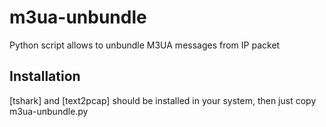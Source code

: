 m3ua-unbundle
=============

Python script allows to unbundle M3UA messages from IP packet

Installation
------------

[tshark] and [text2pcap] should be installed in your system, then just copy m3ua-unbundle.py



